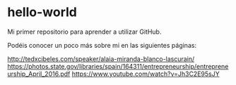# hello-world
Mi primer repositorio para aprender a utilizar GitHub.

Podéis conocer un poco más sobre mi en las siguientes páginas:

http://tedxcibeles.com/speaker/alaia-miranda-blanco-lascurain/
https://photos.state.gov/libraries/spain/164311/entrepreneurship/entrepreneurship_April_2016.pdf
https://www.youtube.com/watch?v=Jh3C2E95sJY
